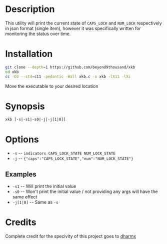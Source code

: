 # Description

This utility will print the current state of `CAPS_LOCK` and `NUM_LOCK` respectively in json format (single item), however it was specifically written for monitoring the status over time.

# Installation

```bash
git clone --depth=1 https://github.com/beyond9thousand/xkb
cd xkb
cc -O3 --std=c11 -pedantic -Wall xkb.c -o xkb -lX11 -lXi
```

Move the executable to your desired location

# Synopsis

```
xkb [-s|-s1|-s0|-j|-j[1|0]]
```

# Options

- `-s` -- `indicators CAPS_LOCK_STATE NUM_LOCK_STATE`
- `-j` -- `{"caps":"CAPS_LOCK_STATE","num":"NUM_LOCK_STATE"}`

## Examples

- `-s1` -- Will print the initial value
- `-s0` -- Won't print the initial value / not providing any args will have the same effect
- `-j[1|0]` -- Same as `-s`

# Credits

Complete credit for the specivity of this project goes to [dharmx](https://github.com/dharmx)
